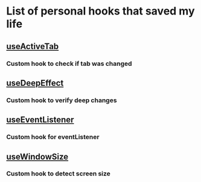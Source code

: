 # List of personal hooks that saved my life

## [useActiveTab]()
### Custom hook to check if tab was changed

## [useDeepEffect]()
### Custom hook to verify deep changes 

## [useEventListener]()
### Custom hook for eventListener 

## [useWindowSize]()
### Custom hook to detect screen size
